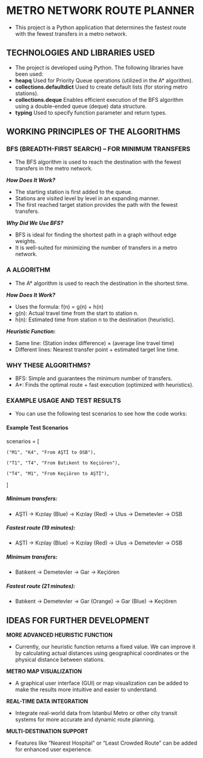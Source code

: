 # METRO NETWORK ROUTE PLANNER
- This project is a Python application that determines the fastest route with the fewest transfers in a metro network.

## TECHNOLOGIES AND LIBRARIES USED

- The project is developed using Python. The following libraries have been used:
- **heapq** Used for Priority Queue operations (utilized in the A* algorithm).
- **collections.defaultdict** Used to create default lists (for storing metro stations).
- **collections.deque** Enables efficient execution of the BFS algorithm using a double-ended queue (deque) data structure.
- **typing** Used to specify function parameter and return types.

## WORKING PRINCIPLES OF THE ALGORITHMS

### BFS (BREADTH-FIRST SEARCH) – FOR MINIMUM TRANSFERS
- The BFS algorithm is used to reach the destination with the fewest transfers in the metro network.

***How Does It Work?***

- The starting station is first added to the queue.
- Stations are visited level by level in an expanding manner.
- The first reached target station provides the path with the fewest transfers.

***Why Did We Use BFS?***

- BFS is ideal for finding the shortest path in a graph without edge weights.
- It is well-suited for minimizing the number of transfers in a metro network.

### A ALGORITHM
- The A* algorithm is used to reach the destination in the shortest time.

***How Does It Work?***

- Uses the formula: f(n) = g(n) + h(n)
- g(n): Actual travel time from the start to station n.
- h(n): Estimated time from station n to the destination (heuristic).

***Heuristic Function:***

- Same line: (Station index difference) × (average line travel time)
- Different lines: Nearest transfer point + estimated target line time.

### WHY THESE ALGORITHMS?
- BFS: Simple and guarantees the minimum number of transfers.
- A*: Finds the optimal route + fast execution (optimized with heuristics).

### EXAMPLE USAGE AND TEST RESULTS
- You can use the following test scenarios to see how the code works:

#### Example Test Scenarios
scenarios = [

    ("M1", "K4", "From AŞTİ to OSB"),
    
    ("T1", "T4", "From Batıkent to Keçiören"),
    
    ("T4", "M1", "From Keçiören to AŞTİ"),
    
]

##### Minimum transfers:
- AŞTİ → Kızılay (Blue) → Kızılay (Red) → Ulus → Demetevler → OSB

##### Fastest route (19 minutes):
- AŞTİ → Kızılay (Blue) → Kızılay (Red) → Ulus → Demetevler → OSB

##### Minimum transfers:
- Batıkent → Demetevler → Gar → Keçiören

##### Fastest route (21 minutes):
- Batıkent → Demetevler → Gar (Orange) → Gar (Blue) → Keçiören

## IDEAS FOR FURTHER DEVELOPMENT

**MORE ADVANCED HEURISTIC FUNCTION**
- Currently, our heuristic function returns a fixed value. We can improve it by calculating actual distances using geographical coordinates or the physical distance between stations.

**METRO MAP VISUALIZATION**
- A graphical user interface (GUI) or map visualization can be added to make the results more intuitive and easier to understand.

**REAL-TIME DATA INTEGRATION**
- Integrate real-world data from Istanbul Metro or other city transit systems for more accurate and dynamic route planning.

**MULTI-DESTINATION SUPPORT**
- Features like “Nearest Hospital” or “Least Crowded Route” can be added for enhanced user experience.
